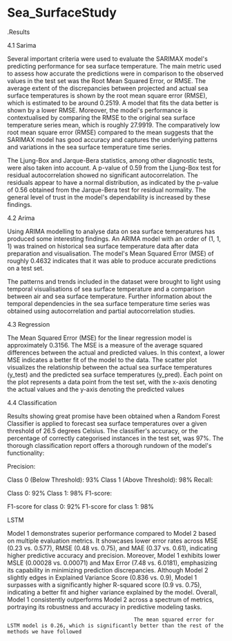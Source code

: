 # Sea_SurfaceStudy

.Results

4.1 Sarima
  
Several important criteria were used to evaluate the SARIMAX model's predicting performance for sea surface temperature. The main metric used to assess how accurate the predictions were in comparison to the observed values in the test set was the Root Mean Squared Error, or RMSE. The average extent of the discrepancies between projected and actual sea surface temperatures is shown by the root mean square error (RMSE), which is estimated to be around 0.2519. A model that fits the data better is shown by a lower RMSE.
Moreover, the model's performance is contextualised by comparing the RMSE to the original sea surface temperature series mean, which is roughly 27.9919. The comparatively low root mean square error (RMSE) compared to the mean suggests that the SARIMAX model has good accuracy and captures the underlying patterns and variations in the sea surface temperature time series.

The Ljung-Box and Jarque-Bera statistics, among other diagnostic tests, were also taken into account. A p-value of 0.59 from the Ljung-Box test for residual autocorrelation showed no significant autocorrelation. The residuals appear to have a normal distribution, as indicated by the p-value of 0.56 obtained from the Jarque-Bera test for residual normality. The general level of trust in the model's dependability is increased by these findings.






4.2 Arima
 
 
Using ARIMA modelling to analyse data on sea surface temperatures has produced some interesting findings. An ARIMA model with an order of (1, 1, 1) was trained on historical sea surface temperature data after data preparation and visualisation. The model's Mean Squared Error (MSE) of roughly 0.4632 indicates that it was able to produce accurate predictions on a test set.

The patterns and trends included in the dataset were brought to light using temporal visualisations of sea surface temperature and a comparison between air and sea surface temperature. Further information about the temporal dependencies in the sea surface temperature time series was obtained using autocorrelation and partial autocorrelation studies.


4.3 Regression
 
The Mean Squared Error (MSE) for the linear regression model is approximately 0.3156. The MSE is a measure of the average squared differences between the actual and predicted values. In this context, a lower MSE indicates a better fit of the model to the data.
The scatter plot visualizes the relationship between the actual sea surface temperatures (y_test) and the predicted sea surface temperatures (y_pred). Each point on the plot represents a data point from the test set, with the x-axis denoting the actual values and the y-axis denoting the predicted values


4.4 Classification
 




Results showing great promise have been obtained when a Random Forest Classifier is applied to forecast sea surface temperatures over a given threshold of 26.5 degrees Celsius. The classifier's accuracy, or the percentage of correctly categorised instances in the test set, was 97%. The thorough classification report offers a thorough rundown of the model's functionality:

Precision:

Class 0 (Below Threshold): 93%
Class 1 (Above Threshold): 98%
Recall:

Class 0: 92%
Class 1: 98%
F1-score:

F1-score for class 0: 92%
F1-score for class 1: 98%


LSTM

 

Model 1 demonstrates superior performance compared to Model 2 based on multiple evaluation metrics. It showcases lower error rates across MSE (0.23 vs. 0.577), RMSE (0.48 vs. 0.75), and MAE (0.37 vs. 0.61), indicating higher predictive accuracy and precision. Moreover, Model 1 exhibits lower MSLE (0.00028 vs. 0.00071) and Max Error (7.48 vs. 6.0181), emphasizing its capability in minimizing prediction discrepancies. Although Model 2 slightly edges in Explained Variance Score (0.836 vs. 0.9), Model 1 surpasses with a significantly higher R-squared score (0.9 vs. 0.75), indicating a better fit and higher variance explained by the model. Overall, Model 1 consistently outperforms Model 2 across a spectrum of metrics, portraying its robustness and accuracy in predictive modeling tasks.





















                                             The mean squared error for LSTM model is 0.26, which is significantly better than the rest of the methods we have followed





 



